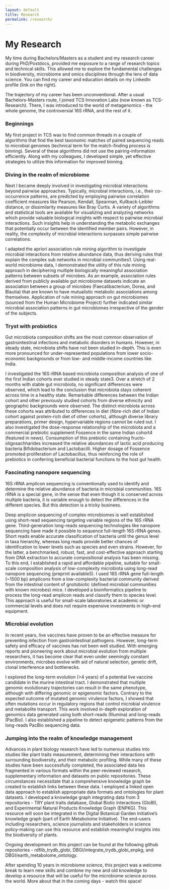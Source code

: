 ```yaml
---
layout: default
title: Research
permalink: /research/
---
```

<div id="research" class="tab active">
  <h1>My Research</h1>
  <p>My time during Bachelors/Masters as a student and my research career during PhD/Postdocs, provided me exposure to a range of research topics and technical skills. This allowed me to explore the fundamental challenges in biodiversity, microbiome and omics disciplines through the lens of data science. You can find my career and education details on my LinkedIn profile (link on the right).</p>
  <p>The trajectory of my career has been unconventional. After a usual Bachelors-Masters route, I joined TCS Innovation Labs (now known as TCS-Research). There, I was introduced to the world of metagenomics - the whole genome, the controversial 16S rRNA, and the rest of it.</p>
  <h3>Beginnings</h3>
  <p>My first project in TCS was to find common threads in a couple of algorithms that find the best taxonomic matches of paired sequencing reads to microbial genomes (technical term for the match-finding process is binning). Several of these algorithms did not use the pairing-information efficiently. Along with my colleagues, I developed simple, yet effective strategies to utilize this information for improved binning.</p>
  <h3>Diving in the realm of microbiome</h3>
  <p>Next I became deeply involved in investigating microbial interactions beyond pairwise approaches. Typically, microbial interactions, i.e., their co-occurrence patterns, are predicted by employing pairwise correlation coefficient measures like Pearson, Kendall, Spearman, Kullback-Leibler distance, or dissimilarity measures like Bray Curtis. A variety of algorithms and statistical tools are available for visualizing and analyzing networks which provide valuable biological insights with respect to pairwise microbial interactions. Such insights help in understanding the metabolic exchanges that potentially occur between the identified member pairs. However, in reality, the complexity of microbial interactions surpasses simple pairwise correlations.</p>
<p>I adapted the apriori association rule mining algorithm to investigate microbial interactions from relative abundance data, thus deriving rules that explain the complex sub networks in microbial communities1. Using real-world microbiome data, I demonstrated the utility of this rule mining approach in deciphering multiple biologically meaningful association patterns between subsets of microbes. As an example, association rules derived from publicly available gut microbiome datasets indicate an association between a group of microbes (Faecalibacterium, Dorea, and Blautia) that are known to have mutualistic metabolic associations among themselves. Application of rule mining approach on gut microbiomes (sourced from the Human Microbiome Project) further indicated similar microbial association patterns in gut microbiomes irrespective of the gender of the subjects.</p>  
  <h3>Tryst with probiotics</h3>
  <p>Gut microbiota composition shifts are the most common observation of gastrointestinal infections and metabolic disorders in humans. However, in steady state, microbiota shifts have not been studied in-depth. This is even more pronounced for under-represented populations from lower socio-economic backgrounds or from low- and middle-income countries like India.</p>
<p>I investigated the 16S rRNA based microbiota composition analysis of one of the first Indian cohorts ever studied in steady state3. Over a stretch of 2 months with stable gut microbiota, no significant differences were observed, which lead to the conclusion that microbiota stays coherent across time in a healthy state. Remarkable differences between the Indian cohort and other previously studied cohorts from diverse ethnicity and geographic backgrounds were observed. The distinct microbiota across these cohorts was attributed to differences in diet (fibre-rich diet of Indian cohort against protein-rich diet of other cohorts), although diverse library preparations, primer design, hypervariable regions cannot be ruled out. I also investigated the dose-response relationship of the microbiota and a commercial prebiotic supplement Fossence in the same Indian cohort4 (featured in news). Consumption of this prebiotic containing fructo-oligosachharides increased the relative abundances of lactic acid producing bacteria Bifidobacterium and Lactobacilli. Higher dosage of Fossence promoted proliferation of Lactobacillus, thus reinforcing the role of prebiotics in conferring beneficial bacterial functions to the host gut health.</p>
  <h3>Fascinating nanopore sequencing</h3>
  <p>16S rRNA amplicon sequencing is conventionally used to identify and determine the relative abundance of bacteria in microbial communities. 16S rRNA is a special gene, in the sense that even though it is conserved across multiple bacteria, it is variable enough to detect the differences in the different species. But this detection is a tricky businees.</p>
<p>Deep amplicon sequencing of complex microbiomes is well established using short-read sequencing targeting variable regions of the 16S rRNA gene. Third-generation long-reads sequencing technologies like nanopore sequencing have made it possible to sequence full-length 16S rRNA genes. Short reads enable accurate classification of bacteria until the genus level in taxa hierarchy, whereas long reads provide better chances of identification to lower levels such as species and even strains. However, for the latter, a benchmarked, robust, fast, and cost-effective approach starting from DNA extraction to accurate compositional analysis has been missing. To this end, I established a rapid and affordable pipeline, suitable for small-scale composition analysis of low-complexity microbiota using long-read nanopore sequencing (preprint available5). I used 16S rRNA gene full-length (~1500 bp) amplicons from a low-complexity bacterial community derived from the intestinal content of gnotobiotic (defined microbial communities with known microbes) mice. I developed a bioinformatics pipeline to process the long-read amplicon reads and classify them to species level. This approach is useful for small-scale laboratories at academic or commercial levels and does not require expensive investments in high-end equipment.</p>
 <h3>Microbial evolution</h3>
 <p>In recent years, live vaccines have proven to be an effective measure for preventing infection from gastrointestinal pathogens. However, long-term safety and efficacy of vaccines has not been well studied. With emerging reports and pioneering work about microbial evolution from multiple researchers, it has become clear that even under seemingly constant environments, microbes evolve with aid of natural selection, genetic drift, clonal interference and bottlenecks.</p>
 <p>I explored the long-term evolution (>4 years) of a potential live vaccine candidate in the murine intestinal tract. I demonstrated that multiple genomic evolutionary trajectories can result in the same phenotype, although with differing genomic or epigenomic factors. Contrary to the expected outcome of mutated genomic virulence factors, I showed that often mutations occur in regulatory regions that control microbial virulence and metabolite transport. This work involved in-depth exploration of genomics data generated using both short-reads (Illumina) and long-reads (PacBio). I also established a pipeline to detect epigenetic patterns from the long-reads PacBio sequencing data.</p>
 <h3>Jumping into the realm of knowledge management</h3>
<p>Advances in plant biology research have led to numerous studies into studies like plant traits measurement, determining their interactions with surrounding biodiversity, and their metabolic profiling. While many of these studies have been successfully completed, the associated data lies fragmented in various formats within the peer-reviewed research, supplementary information and datasets on public repositories. These circumstances necessitate that a comprehensive knowledge graph be created to establish links between these data. I employed a linked open data approach to establish appropriate data formats and ontologies for plant datasets. I developed a knowledge graph integrating data from 3 repositories - TRY plant traits database, Global Biotic Interactions (GloBI), and Experimental Natural Products Knowledge Graph (ENPKG). This resource will soon be integrated in the Digital Botanical Garden Initiative’s knowledge graph (part of Earth Metabolome Initiative). The end-users including researchers, science journalists and stakeholders in science policy-making can use this resource and establish meaningful insights into the biodiversity of plants.</p>
<p>Ongoing development on this project can be found at the following github repositories - rdflib_trydb_globi, DBGI/integrate_trydb_globi_enpkg, and DBGI/earth_metabolome_ontology.</p>
<p>After spending 10 years in microbiome science, this project was a welcome break to learn new skills and combine my new and old knowledge to develop a resource that will be useful for the microbiome science across the world. More about that in the coming days - watch this space!</p>


</div>

